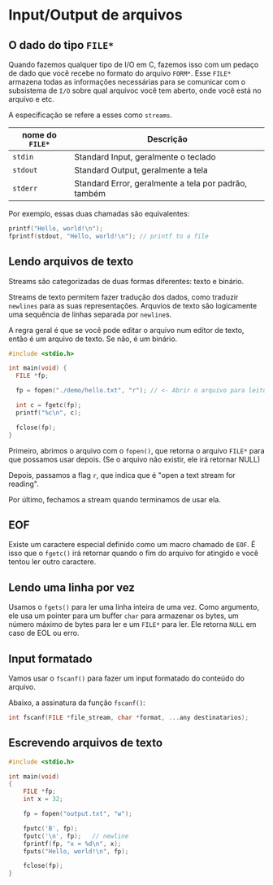 # Input/Output de arquivos

## O dado do tipo `FILE*`

Quando fazemos qualquer tipo de I/O em C, fazemos isso com um pedaço de dado
que você recebe no formato do arquivo `FORM*`. Esse `FILE*` armazena todas 
as informações necessárias para se comunicar com o subsistema de `I/O` sobre
qual arquivoc você tem aberto, onde você está no arquivo e etc.

A especificação se refere a esses como `streams`.

| nome do `FILE*` | Descrição |
| --------------- | --------- |
| `stdin` | Standard Input, geralmente o teclado |
| `stdout` | Standard Output, geralmente a tela |
| `stderr` | Standard Error, geralmente a tela por padrão, também |

Por exemplo, essas duas chamadas são equivalentes:

```c
printf("Hello, world!\n");
fprintf(stdout, "Hello, world!\n"); // printf to a file
```

## Lendo arquivos de texto

Streams são categorizadas de duas formas diferentes: texto e binário.

Streams de texto permitem fazer tradução dos dados, como traduzir `newlines`
para as suas representações. Arquvios de texto são logicamente uma sequência
de linhas separada por `newline`s.

A regra geral é que se você pode editar o arquivo num editor de texto, então
é um arquivo de texto. Se não, é um binário.

```c
#include <stdio.h>

int main(void) {
  FILE *fp;

  fp = fopen("./demo/hello.txt", "r"); // <- Abrir o arquivo para leitura

  int c = fgetc(fp);
  printf("%c\n", c);

  fclose(fp);
}
```

Primeiro, abrimos o arquivo com o `fopen()`, que retorna o arquivo `FILE*`
para que possamos usar depois. (Se o arquivo não existir, ele irá retornar NULL)

Depois, passamos a flag `r`, que indica que é "open a text stream for reading".

Por último, fechamos a stream quando terminamos de usar ela.

## EOF

Existe um caractere especial definido como um macro chamado de `EOF`. É isso que
o `fgetc()` irá retornar quando o fim do arquivo for atingido e você tentou ler
outro caractere.

## Lendo uma linha por vez

Usamos o `fgets()` para ler uma linha inteira de uma vez. Como argumento,
ele usa um pointer para um buffer `char` para armazenar os bytes, um número
máximo de bytes para ler e um `FILE*` para ler. Ele retorna `NULL` em caso de
EOL ou erro.

## Input formatado

Vamos usar o `fscanf()` para fazer um input formatado do conteúdo do arquivo.

Abaixo, a assinatura da função `fscanf()`:

```c
int fscanf(FILE *file_stream, char *format, ...any destinatarios);
```

## Escrevendo arquivos de texto

```c
#include <stdio.h>

int main(void)
{
    FILE *fp;
    int x = 32;

    fp = fopen("output.txt", "w");

    fputc('B', fp);
    fputc('\n', fp);   // newline
    fprintf(fp, "x = %d\n", x);
    fputs("Hello, world!\n", fp);

    fclose(fp);
}
```

